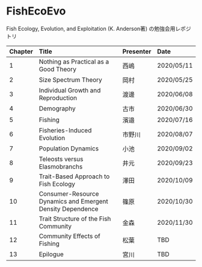 # FishEcoEvo
Fish Ecology, Evolution, and Exploitation (K. Anderson著) の勉強会用レポジトリ

|Chapter|Title|Presenter|Date|
|:---|:---|:---|:---|
|1|Nothing as Practical as a Good Theory|西嶋|2020/05/11|
|2|Size Spectrum Theory|岡村|2020/05/25|
|3|Individual Growth and Reproduction|渡邊|2020/06/08|
|4|Demography|古市|2020/06/30|
|5|Fishing|濱邉|2020/07/16|
|6|Fisheries-Induced Evolution|市野川|2020/08/07|
|7|Population Dynamics|小池|2020/09/02|
|8|Teleosts versus Elasmobranchs|井元|2020/09/23|
|9|Trait-Based Approach to Fish Ecology|澤田|2020/10/09|
|10|Consumer-Resource Dynamics and Emergent Density Dependence|篠原|2020/10/30|
|11|Trait Structure of the Fish Community|金森|2020/11/30|
|12|Community Effects of Fishing|松葉|TBD|
|13|Epilogue|宮川|TBD|
